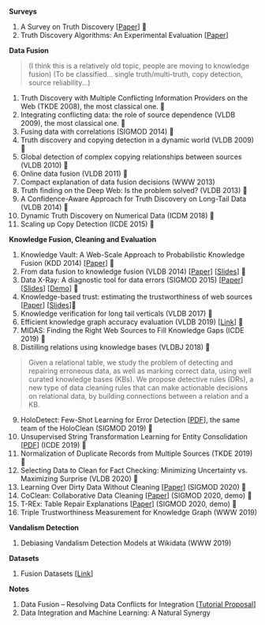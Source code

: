 __Surveys__
1. A Survey on Truth Discovery [[Paper](https://www.kdd.org/exploration_files/Article1_17_2.pdf)] 🌟
2. Truth Discovery Algorithms: An Experimental Evaluation [[Paper](https://arxiv.org/pdf/1409.6428.pdf)]

__Data Fusion__
> (I think this is a relatively old topic, people are moving to knowledge fusion)
> (To be classified... single truth/multi-truth, copy detection, source reliability...)
1. Truth Discovery with Multiple Conflicting Information Providers on the Web (TKDE 2008), the most classical one. 🌟
2. Integrating conflicting data: the role of source dependence (VLDB 2009), the most classical one. 🌟
3. Fusing data with correlations (SIGMOD 2014) 🌟
4. Truth discovery and copying detection in a dynamic world (VLDB 2009) 🌟
5. Global detection of complex copying relationships between sources (VLDB 2010) 🌟
6. Online data fusion (VLDB 2011) 🌟
7. Compact explanation of data fusion decisions (WWW 2013)
8. Truth finding on the Deep Web: Is the problem solved? (VLDB 2013) 🌟
9. A Confidence-Aware Approach for Truth Discovery on Long-Tail Data (VLDB 2014) 🌟
10. Dynamic Truth Discovery on Numerical Data (ICDM 2018) 🌟
11. Scaling up Copy Detection (ICDE 2015) 🌟

__Knowledge Fusion, Cleaning and Evaluation__
1. Knowledge Vault: A Web-Scale Approach to Probabilistic Knowledge Fusion (KDD 2014) [[Paper](http://lunadong.com/publication/kv_kdd.pdf)] 🌟
2. From data fusion to knowledge fusion (VLDB 2014) [[Paper](http://lunadong.com/publication/fromDFtoKF_vldb.pdf)] [[Slides](http://lunadong.com/talks/fromDFtoKF.pdf)] 🌟
3. Data X-Ray: A diagnostic tool for data errors (SIGMOD 2015) [[Paper](http://lunadong.com/publication/dataXray_sigmod.pdf)] [[Slides](http://lunadong.com/talks/dataXray_sigmod.pdf)] [[Demo](http://lunadong.com/publication/dataXray_vldbdemo.pdf)] 🌟
4. Knowledge-based trust: estimating the trustworthiness of web sources [[Paper](http://lunadong.com/publication/sonyaTrust_vldb.pdf)] [[Slides](http://lunadong.com/talks/KBT_vldb.pdf)]🌟
5. Knowledge verification for long tail verticals (VLDB 2017) 🌟
6. Efficient knowledge graph accuracy evaluation (VLDB 2019) [[Link](https://arxiv.org/abs/1907.09657)] 🌟
7. MIDAS: Finding the Right Web Sources to Fill Knowledge Gaps (ICDE 2019) 🌟
8. Distilling relations using knowledge bases (VLDBJ 2018) 🌟
> Given a relational table, we study the problem of detecting and repairing erroneous data, as well as marking correct data, using well curated knowledge bases (KBs). We propose detective rules (DRs), a new type of data cleaning rules that can make actionable decisions on relational data, by building connections between a relation and a KB. 
9. HoloDetect: Few-Shot Learning for Error Detection [[PDF](https://arxiv.org/pdf/1904.02285.pdf)], the same team of the HoloClean (SIGMOD 2019) 🌟
10. Unsupervised String Transformation Learning for Entity Consolidation [[PDF](https://cs.uwaterloo.ca/~ilyas/papers/DengICDE2019.pdf)] (ICDE 2019) 🌟
11. Normalization of Duplicate Records from Multiple Sources (TKDE 2019) 🌟
12. Selecting Data to Clean for Fact Checking: Minimizing Uncertainty vs. Maximizing Surprise (VLDB 2020) 🌟
13. Learning Over Dirty Data Without Cleaning [[Paper](https://doi.org/10.1145/3318464.3389708)] (SIGMOD 2020) 🌟
14. CoClean: Collaborative Data Cleaning [[Paper](https://doi.org/10.1145/3318464.3384698)] (SIGMOD 2020, demo) 🌟
15. T-REx: Table Repair Explanations [[Paper](https://doi.org/10.1145/3318464.3384700)] (SIGMOD 2020, demo) 🌟
16. Triple Trustworthiness Measurement for Knowledge Graph (WWW 2019)



__Vandalism Detection__
1. Debiasing Vandalism Detection Models at Wikidata (WWW 2019)

__Datasets__
1. Fusion Datasets [[Link](http://lunadong.com/fusionDataSets.htm)]

__Notes__
1. Data Fusion – Resolving Data Conflicts for Integration [[Tutorial Proposal](http://lunadong.com/publication/fusion_vldbTutorial.pdf)]
2. Data Integration and Machine Learning: A Natural Synergy
